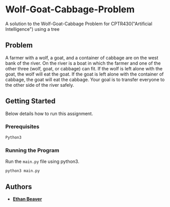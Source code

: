 # Wolf-Goat-Cabbage-Problem
A solution to the Wolf-Goat-Cabbage Problem for CPTR430("Artificial Intelligence") using a tree

## Problem

A farmer with a wolf, a goat, and a container of cabbage are on the west bank of the river. On
the river is a boat in which the farmer and one of the other three (wolf, goat, or cabbage) can
fit. If the wolf is left alone with the goat, the wolf will eat the goat. If the goat is left alone
with the container of cabbage, the goat will eat the cabbage. Your goal is to transfer everyone
to the other side of the river safely.

## Getting Started

Below details how to run this assignment.

### Prerequisites

```
Python3
```

### Running the Program

Run the `main.py` file using python3.

```
python3 main.py
```

## Authors

* **[Ethan Beaver](https://github.com/ethanbeaver)**
